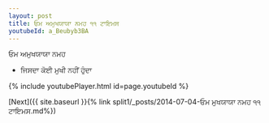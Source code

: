 ```yaml
---
layout: post
title: ਓਮ ਅਮੁਖਯਾਯਾ ਨਮਹ ੧੧ ਟਾਇਮਸ
youtubeId: a_Beubyb3BA
---
```

 
 
 ਓਮ ਅਮੁਖਯਾਯਾ ਨਮਹ  
 
 -  ਜਿਸਦਾ ਕੋਈ ਮੁਖੀ ਨਹੀਂ ਹੁੰਦਾ 
 
  
 
  
 
 
 
 
 
 


{% include youtubePlayer.html id=page.youtubeId %}
 
[Next]({{ site.baseurl }}{% link  split1/_posts/2014-07-04-ਓਮ ਮੁਖਯਾਯਾ ਨਮਹ ੧੧ ਟਾਇਮਸ.md%})
 
